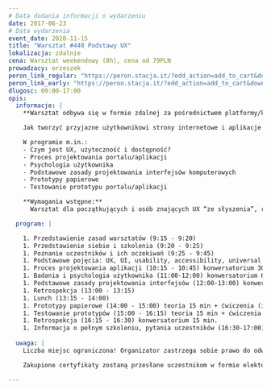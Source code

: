 ```yaml
---
# Data dodania informacji o wydarzeniu
date: 2017-06-23
# Data wydarzenia
event_date: 2020-11-15
title: "Warsztat #440 Podstawy UX"
lokalizacja: zdalnie
cena: Warsztat weekendowy (8h), cena od 79PLN
prowadzacy: orzeszek
peron_link_regular: "https://peron.stacja.it/?edd_action=add_to_cart&download_id=3861&edd_options[price_id]=1"
peron_link_early: "https://peron.stacja.it/?edd_action=add_to_cart&download_id=3861&edd_options[price_id]=2"
dlugosc: 09:00-17:00
opis:
  informacje: |
    **Warsztat odbywa się w formie zdalnej za pośrednictwem platformy/komunikatora online, z wykorzystaniem dźwięku, obrazu z kamery, udostępniania ekranu komputera prowadzącego i uczestników.** 

    Jak tworzyć przyjazne użytkownikowi strony internetowe i aplikacje mobilne? Kim właściwie jest nasz użytkownik i dlaczego nie radzi sobie z naszym portalem? I przede wszystkim: co zrobić, żeby to zmienić?

    W programie m.in.:
    - Czym jest UX, użyteczność i dostępność?
    - Proces projektowania portalu/aplikacji
    - Psychologia użytkownika
    - Podstawowe zasady projektowania interfejsów komputerowych
    - Prototypy papierowe
    - Testowanie prototypu portalu/aplikacji

    **Wymagania wstępne:**
      Warsztat dla początkujących i osób znających UX “ze słyszenia”, rozważających zmianę zawodu na związany z UX.

  program: |

    1. Przedstawienie zasad warsztatów (9:15 - 9:20)
    1. Przedstawienie siebie i szkolenia (9:20 - 9:25)
    1. Poznanie uczestników i ich oczekiwań (9:25 - 9:45)
    1. Podstawowe pojęcia: UX, UI, usability, accessibility, universal design, interakcje (9:45 - 10:15) konwersatorium 30 min
    1. Proces projektowania aplikacji (10:15 - 10:45) konwersatorium 30 min + przerwa 15 min
    1. Badania i psychologia użytkownika (11:00-12:00) konwersatorium 60 min
    1. Podstawowe zasady projektowania interfejsów (12:00-13:00) konwersatorium 60 min
    1. Retrospekcja (13:00 - 13:15) 
    1. Lunch (13:15 - 14:00)
    1. Prototypy papierowe (14:00 - 15:00) teoria 15 min + ćwiczenia (indywidualnie) max. 45 min + przerwa (indywidualnie w zależności od tempa pracy uczestnika)
    1. Testowanie prototypów (15:00 - 16:15) teoria 15 min + ćwiczenia (grupowe) 45 min + przerwa 15 min
    1. Retrospekcja (16:15 - 16:30) konwersatorium 15 min.
    1. Informacja o pełnym szkoleniu, pytania uczestników (16:30-17:00)
    
  uwaga: |
    Liczba miejsc ograniczona! Organizator zastrzega sobie prawo do odwołania wydarzenia w przypadku niezgłoszenia się minimalnej liczby uczestników.

    Zakupione certyfikaty zostaną przesłane uczestnikom w formie elektoronicznej po warsztacie. Jeśli chcesz otrzymać zakupiony certyfikat w formie papierowej, zgłoś to mailowo na adres kontakt@stacja.it.

---
```

